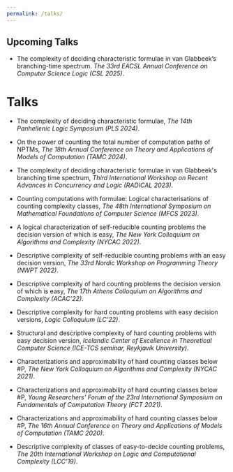 ```yaml
---
permalink: /talks/
---
```


## Upcoming Talks

- The complexity of deciding characteristic formulae in van Glabbeek’s branching-time spectrum. _The 33rd EACSL Annual Conference on Computer Science Logic (CSL 2025)_.

# Talks

- The complexity of deciding characteristic formulae, _The 14th Panhellenic Logic Symposium (PLS 2024)_.

- On the power of counting the total number of computation paths of NPTMs, _The 18th Annual Conference on Theory and Applications of Models of Computation (TAMC 2024)_.

- The complexity of deciding characteristic formulae in van Glabbeek's branching time spectrum, _Third International Workshop on Recent Advances in Concurrency and Logic (RADICAL 2023)_.

- Counting computations with formulae: Logical characterisations of counting complexity classes, _The 48th International
Symposium on Mathematical Foundations of Computer Science (MFCS 2023)_.

- A logical characterization of self-reducible counting problems the decision version of which is easy, _The New York Colloquium on Algorithms and Complexity (NYCAC 2022)_.

- Descriptive complexity of self-reducible counting problems with an easy decision version, _The 33rd Nordic Workshop on Programming Theory (NWPT 2022)_.
 
- Descriptive complexity of hard counting problems the decision version of which is easy, _The 17th Athens Colloquium on Algorithms and Complexity (ACAC’22)_.
 
- Descriptive complexity for hard counting problems with easy decision versions, _Logic Colloquium (LC’22)_.

- Structural and descriptive complexity of hard counting problems with easy decision version, _Icelandic Center of Excellence in Theoretical Computer Science (ICE-TCS seminar, Reykjavik University)_.
 
- Characterizations and approximability of hard counting classes below #P, _The New York Colloquium on Algorithms and Complexity (NYCAC 2021)_.
 
- Characterizations and approximability of hard counting classes below #P, _Young Researchers’ Forum of the 23rd International Symposium on Fundamentals of Computation Theory (FCT 2021)_.

- Characterizations and approximability of hard counting classes below #P, _The 16th Annual Conference on Theory and Applications of Models of Computation (TAMC 2020)_.

- Descriptive complexity of classes of easy-to-decide counting problems, _The 20th International Workshop on Logic and Computational Complexity (LCC’19)_.



